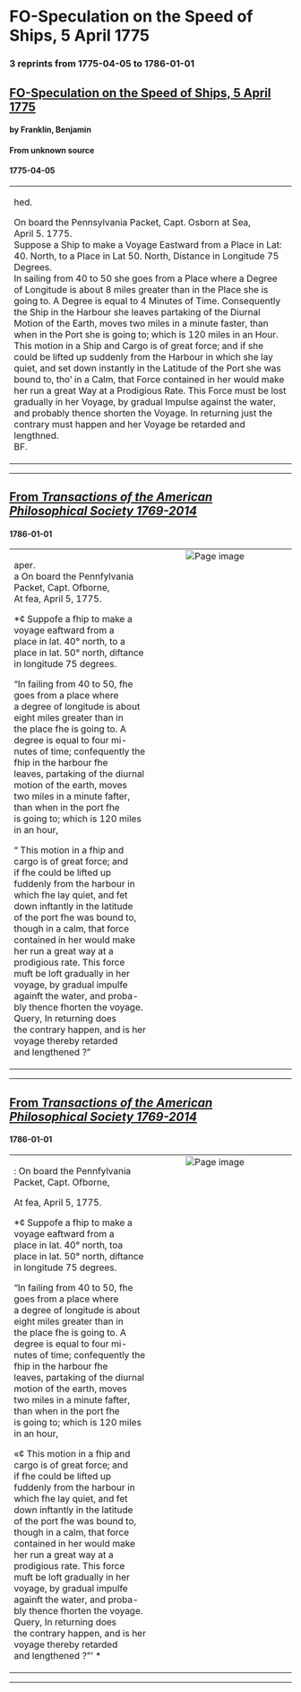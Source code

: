 
# FO-Speculation on the Speed of Ships, 5 April 1775

### 3 reprints from 1775-04-05 to 1786-01-01

## [FO-Speculation on the Speed of Ships, 5 April 1775](https://founders.archives.gov/documents/Franklin/01-22-02-0008)

#### by Franklin, Benjamin

#### From unknown source

#### 1775-04-05

<table style="width: 100%;"><tr><td style="width: 50%">

hed.  
  
On board the Pennsylvania Packet, Capt. Osborn at Sea,  
April 5. 1775.  
Suppose a Ship to make a Voyage Eastward from a Place in Lat: 40. North, to a Place in Lat 50. North, Distance in Longitude 75 Degrees.  
In sailing from 40 to 50 she goes from a Place where a Degree of Longitude is about 8 miles greater than in the Place she is going to. A Degree is equal to 4 Minutes of Time. Consequently the Ship in the Harbour she leaves partaking of the Diurnal Motion of the Earth, moves two miles in a minute faster, than when in the Port she is going to; which is 120 miles in an Hour.  
This motion in a Ship and Cargo is of great force; and if she could be lifted up suddenly from the Harbour in which she lay quiet, and set down instantly in the Latitude of the Port she was bound to, tho’ in a Calm, that Force contained in her would make her run a great Way at a Prodigious Rate. This Force must be lost gradually in her Voyage, by gradual Impulse against the water, and probably thence shorten the Voyage. In returning just the contrary must happen and her Voyage be retarded and lengthned.  
BF.  

</td></tr></table>

---

## [From _Transactions of the American Philosophical Society 1769-2014_](https://archive.org/details/sim_transactions-of-the-american-philosophical-society_1786_2/page/n364/mode/1up?view=theater)

#### 1786-01-01

<table style="width: 100%;"><tr><td style="width: 50%">

  
aper.  
a On board the Pennfylvania Packet, Capt. Ofborne,  
At fea, April 5, 1775.  
  
*¢ Suppofe a fhip to make a voyage eaftward from a  
place in lat. 40° north, to a place in lat. 50° north, diftance  
in longitude 75 degrees.  
  
“In failing from 40 to 50, fhe goes from a place where  
a degree of longitude is about eight miles greater than in  
the place fhe is going to. A degree is equal to four mi-  
nutes of time; confequently the fhip in the harbour fhe  
leaves, partaking of the diurnal motion of the earth, moves  
two miles in a minute fafter, than when in the port fhe  
is going to; which is 120 miles in an hour,  
  
“ This motion in a fhip and cargo is of great force; and  
if fhe could be lifted up fuddenly from the harbour in  
which fhe lay quiet, and fet down inftantly in the latitude  
of the port fhe was bound to, though in a calm, that force  
contained in her would make her run a great way at a  
prodigious rate. This force muft be loft gradually in her  
voyage, by gradual impulfe againft the water, and proba-  
bly thence fhorten the voyage. Query, In returning does  
the contrary happen, and is her voyage thereby retarded  
and lengthened ?” 
</td><td style="width: 50%; max-height: 75%; margin: auto; display: block;">
<img alt="Page image" src="https://iiif.archive.org/iiif/sim_transactions-of-the-american-philosophical-society_1786_2&#0036;364/pct:13.509115,32.634731,53.938802,40.494012/600,/0/default.jpg"/>
</td>
</tr></table>

---

## [From _Transactions of the American Philosophical Society 1769-2014_](https://archive.org/details/sim_transactions-of-the-american-philosophical-society_1786_2_0/page/n364/mode/1up?view=theater)

#### 1786-01-01

<table style="width: 100%;"><tr><td style="width: 50%">

  
  
: On board the Pennfylvania Packet, Capt. Ofborne,  
  
At fea, April 5, 1775.  
  
*¢ Suppofe a fhip to make a voyage eaftward from a  
place in lat. 40° north, toa place in lat. 50° north, diftance  
in longitude 75 degrees.  
  
“In failing from 40 to 50, fhe goes from a place where  
a degree of longitude is about eight miles greater than in  
the place fhe is going to. A degree is equal to four mi-  
nutes of time; confequently the fhip in the harbour fhe  
leaves, partaking of the diurnal motion of the earth, moves  
two miles in a minute fafter, than when in the port fhe  
is going to; which is 120 miles in an hour,  
  
«¢ This motion in a fhip and cargo is of great force; and  
if fhe could be lifted up fuddenly from the harbour in  
which fhe lay quiet, and fet down inftantly in the latitude  
of the port fhe was bound to, though in a calm, that force  
contained in her would make her run a great way at a  
prodigious rate. This force muft be loft gradually in her  
voyage, by gradual impulfe againft the water, and proba-  
bly thence fhorten the voyage. Query, In returning does  
the contrary happen, and is her voyage thereby retarded  
and lengthened ?”’ *
</td><td style="width: 50%; max-height: 75%; margin: auto; display: block;">
<img alt="Page image" src="https://iiif.archive.org/iiif/sim_transactions-of-the-american-philosophical-society_1786_2_0&#0036;364/pct:14.655172,33.268482,55.039788,39.567121/600,/0/default.jpg"/>
</td>
</tr></table>

---

